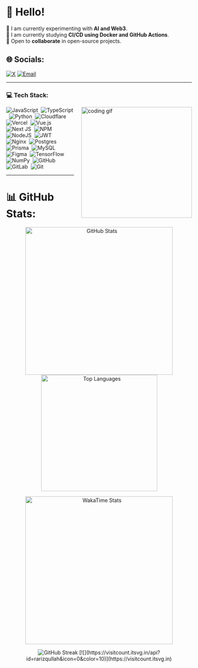 # 💫 Hello!
  🔭 I am currently experimenting with **AI and Web3**.<br>  🌱 I am currently studying **CI/CD using Docker and GitHub Actions**.<br>  👯 Open to **collaborate** in open-source projects.


## 🌐 Socials:
[![X](https://img.shields.io/badge/X-black?logo=X&logoColor=white)](https://x.com/eldablo) 
[![Email](https://img.shields.io/badge/Email-D14836?logo=gmail&logoColor=white)](mailto:rafirizqullah4@gmail.com) 

---

### 💻 Tech Stack:
<img src="[https://user-images.githubusercontent.com/73097560/115834477-dbab4500-a447-11eb-908a-139a6edaec5c.gif](https://i.gifer.com/2vDa.gif)" alt="coding gif" align="right" style="float: right; margin-left: 20px;" width="300px"/>

![JavaScript](https://img.shields.io/badge/JavaScript-F7DF1E?logo=javascript&logoColor=black)&nbsp;
![TypeScript](https://img.shields.io/badge/TypeScript-007ACC?logo=typescript&logoColor=white)&nbsp;
![Python](https://img.shields.io/badge/Python-3670A0?logo=python&logoColor=ffdd54)&nbsp;
![Cloudflare](https://img.shields.io/badge/Cloudflare-F38020?logo=Cloudflare&logoColor=white)
<br/>
![Vercel](https://img.shields.io/badge/Vercel-000000?logo=vercel&logoColor=white)&nbsp;
![Vue.js](https://img.shields.io/badge/Vue.js-35495E?logo=vuedotjs&logoColor=4FC08D)&nbsp;
![Next JS](https://img.shields.io/badge/Next.js-black?logo=next.js&logoColor=white)&nbsp;
![NPM](https://img.shields.io/badge/NPM-CB3837?logo=npm&logoColor=white)
<br/>
![NodeJS](https://img.shields.io/badge/Node.js-6DA55F?logo=node.js&logoColor=white)&nbsp;
![JWT](https://img.shields.io/badge/JWT-black?logo=JSON%20web%20tokens)&nbsp;
![Nginx](https://img.shields.io/badge/Nginx-009639?logo=nginx&logoColor=white)&nbsp;
![Postgres](https://img.shields.io/badge/Postgres-316192?logo=postgresql&logoColor=white)
<br/>
![Prisma](https://img.shields.io/badge/Prisma-3982CE?logo=Prisma&logoColor=white)&nbsp;
![MySQL](https://img.shields.io/badge/MySQL-4479A1?logo=mysql&logoColor=white)&nbsp;
![Figma](https://img.shields.io/badge/Figma-F24E1E?logo=figma&logoColor=white)&nbsp;
![TensorFlow](https://img.shields.io/badge/TensorFlow-FF6F00?logo=TensorFlow&logoColor=white)
<br/>
![NumPy](https://img.shields.io/badge/NumPy-013243?logo=numpy&logoColor=white)&nbsp;
![GitHub](https://img.shields.io/badge/GitHub-121011?logo=github&logoColor=white)&nbsp;
![GitLab](https://img.shields.io/badge/GitLab-181717?logo=gitlab&logoColor=white)&nbsp;
![Git](https://img.shields.io/badge/Git-F05033?logo=git&logoColor=white)


---
# 📊 GitHub Stats:
<p align="center">
  <img src="https://github-readme-stats.vercel.app/api?username=rarizqullah&theme=dark&hide_border=false&include_all_commits=false&count_private=false" alt="GitHub Stats" width="400" />
  <img src="https://github-readme-stats.vercel.app/api/top-langs/?username=rarizqullah&theme=dark&hide_border=false&include_all_commits=false&count_private=false&layout=compact" alt="Top Languages" width="315" />
</p>

<p align="center">
  <img src="https://github-readme-stats.vercel.app/api/wakatime?username=rarizqullah&theme=dark&hide_border=false&layout=compact" alt="WakaTime Stats" width="400" />
</p>

<p align="center">
  <img src="https://nirzak-streak-stats.vercel.app/?user=rarizqullah&theme=dark&hide_border=false" alt="GitHub Streak" />
  [![](https://visitcount.itsvg.in/api?id=rarizqullah&icon=0&color=10)](https://visitcount.itsvg.in)
</p>
